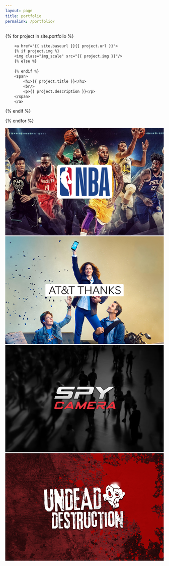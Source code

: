 ```yaml
---
layout: page
title: portfolio
permalink: /portfolio/
---
```


{% for project in site.portfolio %}


<div class="project ">
 
        <a href="{{ site.baseurl }}{{ project.url }}">
        {% if project.img %}
        <img class="img_scale" src="{{ project.img }}"/>
        {% else %}
        
        {% endif %}    
        <span>
            <h1>{{ project.title }}</h1>
            <br/>
            <p>{{ project.description }}</p>
        </span>
        </a>

</div>

{% endif %}

{% endfor %}

<a href="/1_project/">
<img class="img_scale" src="img/nba_thumb.png"/>
</a>
<a href="/2_project/">
<img class="img_scale" src="img/thanks_thumb.png"/>
</a>
<a href="/3_project/">
<img class="img_scale" src="img/spy_thumb.png"/>
</a>
<a href="/4_project/">
<img class="img_scale" src="img/undead_thumb.png"/>
</a>

